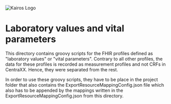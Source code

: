 ![Kairos Logo](https://www.kairos.de/app/uploads/kairos-logo-blue_iqvia.png "Kairos Logo")

Laboratory values and vital parameters
============================================

This directory contains groovy scripts for the FHIR profiles defined 
as "laboratory values" or "vital parameters". 
Contrary to all other profiles, the data for these profiles 
is recorded as measurement profiles and not CRFs in CentraXX.
Hence, they were separated from the rest.

In order to use these groovy scripts, they have to be place in the project
folder that also contains the ExportResourceMappingConfig.json file which 
also has to be appended by the mappings written in the 
ExportResourceMappingConfig.json from this directory.



